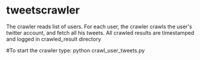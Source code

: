 # tweetscrawler
The crawler reads list of users.
For each user, the crawler crawls the user's twitter account, and fetch all his tweets.
All crawled results are timestamped and logged in crawled_result directory


#To start the crawler type:
python crawl_user_tweets.py
